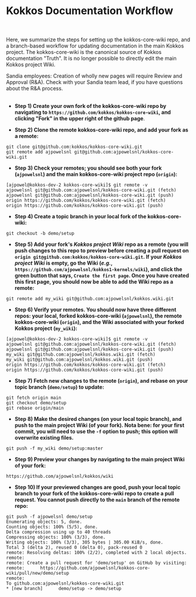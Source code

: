# Kokkos Documentation Workflow <br/><br/>

Here, we summarize the steps for setting up the kokkos-core-wiki repo, and a
branch-based workflow for updating documentation in the main Kokkos project.  The kokkos-core-wiki is the
canonical source of Kokkos documentation "Truth".  It is no longer possible to
directly edit the main Kokkos project Wiki.<br/>

Sandia employees: Creation of wholly new pages will require Review and Approval (R&A).  Check with your Sandia team lead, if you have questions about the R&A process.<br/><br/>

* **Step 1) Create your own fork of the kokkos-core-wiki repo by navigating to `https://github.com/kokkos/kokkos-core-wiki`, and clicking "Fork" in the upper right of the github page**.<br/>

* **Step 2) Clone the remote kokkos-core-wiki repo, and add your fork as a remote:**<br/>

```
git clone git@github.com:kokkos/kokkos-core-wiki.git
git remote add ajpowelsnl git@github.com:ajpowelsnl/kokkos-core-wiki.git
```

* **Step 3) Check your remotes; you should see both your fork (`ajpowelsnl`) and the main kokkos-core-wiki project repo (`origin`):**<br/>

```
[ajpowel@kokkos-dev-2 kokkos-core-wiki]$ git remote -v
ajpowelsnl git@github.com:ajpowelsnl/kokkos-core-wiki.git (fetch)
ajpowelsnl git@github.com:ajpowelsnl/kokkos-core-wiki.git (push)
origin https://github.com/kokkos/kokkos-core-wiki.git (fetch)
origin https://github.com/kokkos/kokkos-core-wiki.git (push)
```

* **Step 4) Create a topic branch in your local fork of the kokkos-core-wiki:**<br/>

```
git checkout -b demo/setup
```

* **Step 5) Add your fork's  *Kokkos project Wiki* repo as a remote (you will push changes to this repo to preview before creating a pull request on `origin git@github.com:kokkos/kokkos-core-wiki.git`.  If your *Kokkos project Wiki* is empty, go the Wiki (*e.g.*, `https://github.com/ajpowelsnl/kokkos1-kernels/wiki`), and click the green button that says, `Create the first page`.  Once you have created this first page, you should now be able to add the Wiki repo as a remote:**<br/>

```
git remote add my_wiki git@github.com:ajpowelsnl/kokkos.wiki.git
```

* **Step 6) Verify your remotes.  You should now have three different repos: your local, forked kokkos-core-wiki (`ajpowelsnl`), the remote kokkos-core-wiki (`origin`), and the Wiki associated with your forked Kokkos project (`my_wiki`):**<br/>

```
[ajpowel@kokkos-dev-2 kokkos-core-wiki]$ git remote -v
ajpowelsnl git@github.com:ajpowelsnl/kokkos-core-wiki.git (fetch)
ajpowelsnl git@github.com:ajpowelsnl/kokkos-core-wiki.git (push)
my_wiki git@github.com:ajpowelsnl/kokkos.wiki.git (fetch)
my_wiki git@github.com:ajpowelsnl/kokkos.wiki.git (push)
origin https://github.com/kokkos/kokkos-core-wiki.git (fetch)
origin https://github.com/kokkos/kokkos-core-wiki.git (push)
```

* **Step 7) Fetch new changes to the remote (`origin`), and rebase on your topic branch (`demo/setup`) to update:**<br/>

```
git fetch origin main
git checkout demo/setup
git rebase origin/main
```

* **Step 8) Make the desired changes (on your local topic branch), and push to the main project Wiki (of your fork).  Nota bene: for your first commit, you will need to use the `-f` option to push; this option will overwrite existing files.**<br/>

```
git push -f my_wiki demo/setup:master
```

* **Step 9) Preview your changes by navigating to the main project Wiki of your fork:**<br/>

```
https://github.com/ajpowelsnl/kokkos/wiki
```

* **Step 10) If your previewed changes are good, push your local topic branch to your fork of the kokkos-core-wiki repo to create a pull request.  You cannot push directly to the `main` branch of the remote repo:**<br/>

```
git push -f ajpowelsnl demo/setup 
Enumerating objects: 5, done.
Counting objects: 100% (5/5), done.
Delta compression using up to 40 threads
Compressing objects: 100% (3/3), done.
Writing objects: 100% (3/3), 305 bytes | 305.00 KiB/s, done.
Total 3 (delta 2), reused 0 (delta 0), pack-reused 0
remote: Resolving deltas: 100% (2/2), completed with 2 local objects.
remote: 
remote: Create a pull request for 'demo/setup' on GitHub by visiting:
remote:      https://github.com/ajpowelsnl/kokkos-core-wiki/pull/new/demo/setup
remote: 
To github.com:ajpowelsnl/kokkos-core-wiki.git
* [new branch]      demo/setup -> demo/setup
```
